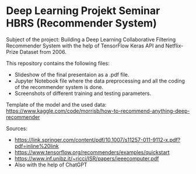 # Deep Learning Projekt Seminar HBRS (Recommender System)

Subject of the project: Building a Deep Learning Collaborative Filtering Recommender System with the help of TensorFlow Keras API and Netflix-Prize Dataset from 2006.

This repository contains the following files:
* Slideshow of the final presentaion as a .pdf file.
* Jupyter Notebook file where the data preprocessing and all the coding of the recommender system is done.
* Screenshots of different training and testing parameters.


Template of the model and the used data: https://www.kaggle.com/code/morrisb/how-to-recommend-anything-deep-recommender


Sources:

* https://link.springer.com/content/pdf/10.1007/s11257-011-9112-x.pdf?pdf=inline%20link
* https://www.tensorflow.org/recommenders/examples/quickstart
* https://www.inf.unibz.it/~ricci/ISR/papers/ieeecomputer.pdf
* Also with the help of ChatGPT

